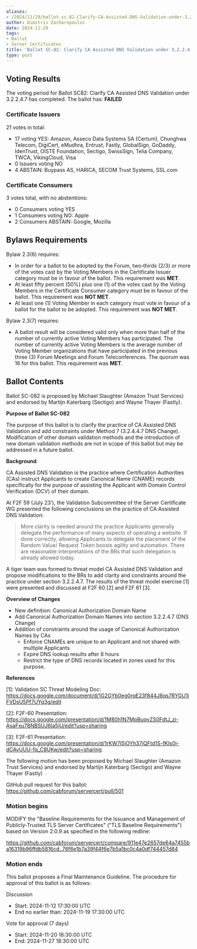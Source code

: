 ```yaml
---
aliases:
- /2024/11/29/ballot-sc-82-Clarify-CA-Assisted-DNS-Validation-under-3.2.2.4.7
author: Dimitris Zacharopoulos
date: 2024-11-29
tags:
- Ballot
- Server Certificates
title: 'Ballot SC-82: Clarify CA Assisted DNS Validation under 3.2.2.4.7'
type: post
---
```


## Voting Results

The voting period for Ballot SC82: Clarify CA Assisted DNS Validation under 3.2.2.4.7 has completed. The ballot has: **FAILED**

### Certificate Issuers

21 votes in total:

- 17 voting YES: Amazon, Asseco Data Systems SA (Certum), Chunghwa Telecom, DigiCert, eMudhra, Entrust, Fastly, GlobalSign, GoDaddy, IdenTrust, OISTE Foundation, Sectigo, SwissSign, Telia Company, TWCA, VikingCloud, Visa
- 0 Issuers voting NO
- 4 ABSTAIN: Buypass AS, HARICA, SECOM Trust Systems, SSL.com

### Certificate Consumers

3 votes total, with no abstentions:

- 0 Consumers voting YES
- 1 Consumers voting NO: Apple
- 2 Consumers ABSTAIN: Google, Mozilla

## Bylaws Requirements

Bylaw 2.3(6) requires:

- In order for a ballot to be adopted by the Forum, two‐thirds (2/3) or more of the votes cast by the Voting Members in the Certificate Issuer category must be in favour of the ballot. This requirement was **MET**.
- At least fifty percent (50%) plus one (1) of the votes cast by the Voting Members in the Certificate Consumer category must be in favour of the ballot. This requirement was **NOT MET**.
- At least one (1) Voting Member in each category must vote in favour of a ballot for the ballot to be adopted. This requirement was **NOT MET**.

Bylaw 2.3(7) requires:

- A ballot result will be considered valid only when more than half of the number of currently active Voting Members has participated. The number of currently active Voting Members is the average number of Voting Member organizations that have participated in the previous three (3) Forum Meetings and Forum Teleconferences.
The quorum was 16 for this ballot. This requirement was **MET**.

## Ballot Contents
Ballot SC-082 is proposed by Michael Slaughter (Amazon Trust Services) and endorsed by Martijn Katerbarg (Sectigo) and Wayne Thayer (Fastly).

**Purpose of Ballot SC-082**

The purpose of this ballot is to clarify the practice of CA Assisted DNS Validation and add constraints under Method 7 (3.2.4.4.7 DNS Change). Modification of other domain validation methods and the introduction of new domain validation methods are not in scope of this ballot but may be addressed in a future ballot.

**Background**

CA Assisted DNS Validation is the practice where Certification Authorities (CAs) instruct Applicants to create Canonical Name (CNAME) records specifically for the purpose of assisting the Applicant with Domain Control Verification (DCV) of their domain.

At F2F 59 (July 23’), the Validation Subcommittee of the Server Certificate WG presented the following conclusions on the practice of CA Assisted DNS Validation:

>  More clarity is needed around the practice
>  Applicants generally delegate the performance of many aspects of operating a website.
>  If done correctly, allowing Applicants to delegate the placement of the Random Value/ Request Token boosts agility and automation.
>  There are reasonable interpretations of the BRs that such delegation is already allowed today.

A tiger team was formed to threat model CA Assisted DNS Validation and propose modifications to the BRs to add clarity and constraints around the practice under section 3.2.2.4.7. The results of the threat model exercise [1] were presented and discussed at F2F 60 [2] and F2F 61 [3].

**Overview of Changes**

* New definition: Canonical Authorization Domain Name
* Add Canonical Authorization Domain Names into section 3.2.2.4.7 (DNS Change)
* Addition of constraints around the usage of Canonical Authorization Names by CAs
   * Enforce CNAMEs are unique to an Applicant and not shared with multiple Applicants
   * Expire DNS lookup results after 8 hours
   * Restrict the type of DNS records located in zones used for this purpose.

**References**

[1]: Validation SC Threat Modeling Doc: https://docs.google.com/document/d/1G2GYb0eg0rqE23f844J8qs7RYGU1jFVDsU5Pf7UYg3g/edit

[2]: F2F-60 Presentation: https://docs.google.com/presentation/d/1M80h1N7MpBuqvZS0FdtJ_zj-AsaFxu7BNBSUJ6Ia5jU/edit?usp=sharing

[3]: F2F-61 Presentation: https://docs.google.com/presentation/d/1rKW7I5jOYh37jQFtd1S-fKIs0j-dCAyUUU-fq_C8UKw/edit?usp=sharing

[4]: https://github.com/cabforum/servercert/pull/501

The following motion has been proposed by Michael Slaughter (Amazon Trust Services) and endorsed by Martijn Katerbarg (Sectigo) and Wayne Thayer (Fastly)

GitHub pull request for this ballot: https://github.com/cabforum/servercert/pull/501

### Motion begins
MODIFY the "Baseline Requirements for the Issuance and Management of Publicly-Trusted TLS Server Certificates" ("TLS Baseline Requirements") based on Version 2.0.9 as specified in the following redline:

https://github.com/cabforum/servercert/compare/911e47e2657de64a7455ba16319b96ffdb5816cd..76f6e1b7a39f44f6e7b5a1bc0c4a0df744457d84

### Motion ends

This ballot proposes a Final Maintenance Guideline. The procedure for approval of this ballot is as follows:

Discussion 
- Start: 2024-11-12 17:30:00 UTC
- End no earlier than: 2024-11-19 17:30:00 UTC

Vote for approval (7 days)
- Start: 2024-11-20 18:30:00 UTC
- End: 2024-11-27 18:30:00 UTC
